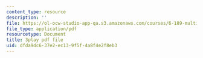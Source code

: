 ```yaml
---
content_type: resource
description: ''
file: https://ol-ocw-studio-app-qa.s3.amazonaws.com/courses/6-189-multicore-programming-primer-january-iap-2007/dfda9dc637e2ec139f5f4a8f4e2f8eb3_xDnq_b2784c.pdf
file_type: application/pdf
resourcetype: Document
title: 3play pdf file
uid: dfda9dc6-37e2-ec13-9f5f-4a8f4e2f8eb3
---
```

